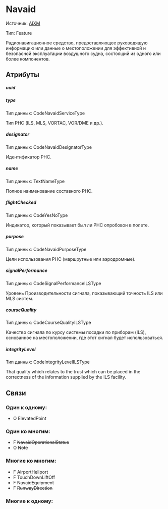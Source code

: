 Navaid
===============
Источник: [AIXM](https://extranet.eurocontrol.int/http://webprisme.cfmu.eurocontrol.int/aixmwiki_public/bin/view/AIXM/Class_Navaid)

Тип: Feature

Радионавигационное средство, предоставляющее руководящую информацию или данные о местоположении для эффективной и безопасной эксплуатации воздушного судна, состоящий из одного или более компонентов.

## Атрибуты

##### uuid

##### type
Тип данных: CodeNavaidServiceType

Тип РНС (ILS, MLS, VORTAC, VOR/DME и др.).

##### designator
Тип данных: CodeNavaidDesignatorType

Идентификатор РНС.

##### name
Тип данных: TextNameType

Полное наименование составного РНС.

##### flightChecked
Тип данных: CodeYesNoType

Индикатор, который показывает был ли РНС опробовон в полете.

##### purpose
Тип данных: CodeNavaidPurposeType

Цели использования РНС (маршрутные или аэродромные).

##### signalPerformance
Тип данных: CodeSignalPerformanceILSType

Уровень Производительности сигнала, показывающий точность ILS или MLS систем.

##### courseQuality
Тип данных: CodeCourseQualityILSType

Качество сигнала по курсу системы посадки по приборам (ILS), основанное на местоположении, где этот сигнал будет использоваться.

##### integrityLevel
Тип данных: CodeIntegrityLevelILSType

That quality which relates to the trust which can be placed in the correctness of the information supplied by the ILS facility.

## Связи

### Один к одному:

- O ElevatedPoint

### Один ко многим:

- F ~~NavaidOperationalStatus~~
- O ~~Note~~

### Многие ко многим:

- F AirportHeliport
- F TouchDownLiftOff
- F ~~NavaidEquipment~~
- F ~~RunwayDirection~~

### Многие к одному:


